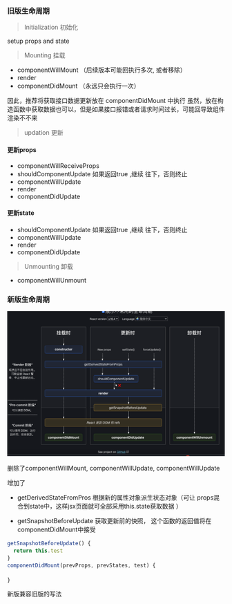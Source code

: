 ### 旧版生命周期
> Initialization 初始化

  setup props and state

> Mounting  挂载

* componentWillMount  （后续版本可能回执行多次, 或者移除）
* render
* componentDidMount （永远只会执行一次）

因此，推荐将获取接口数据更新放在 componentDidMount 中执行
虽然，放在构造函数中获取数据也可以，但是如果接口报错或者请求时间过长，可能回导致组件渲染不不来
> updation 更新

#### 更新props
* componentWillReceiveProps
* shouldComponentUpdate  如果返回true ,继续 往下，否则终止
* componentWillUpdate
* render
* componentDidUpdate

#### 更新state

* shouldComponentUpdate  如果返回true ,继续 往下，否则终止
* componentWillUpdate
* render
* componentDidUpdate

> Unmounting 卸载
 
* componentWillUnmount


### 新版生命周期
![生命周期](./lifecycle.png)

删除了componentWillMount, componentWillUpdate, componentWillUpdate

增加了 
* getDerivedStateFromPros  根据新的属性对象派生状态对象（可让 props混合到state中，这样jsx页面就可全部采用this.state获取数据 ）

* getSnapshotBeforeUpdate 获取更新前的快照， 这个函数的返回值将在componentDidMount中接受

```jsx
getSnapshotBeforeUpdate() {
  return this.test
}
componentDidMount(prevProps, prevStates, test) {
  
}
```

新版兼容旧版的写法
